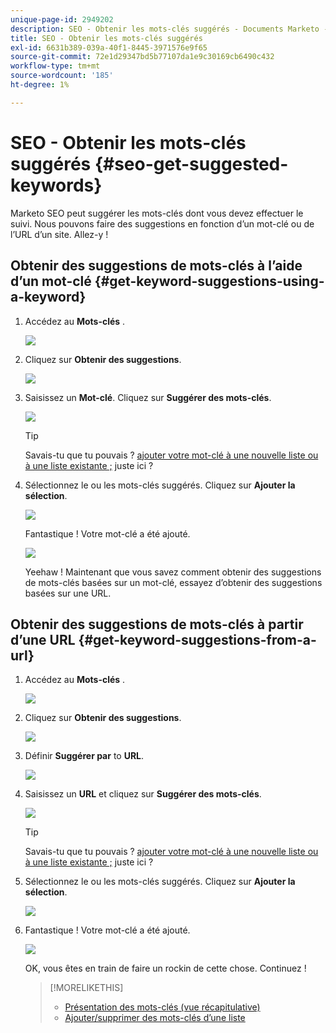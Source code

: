 ```yaml
---
unique-page-id: 2949202
description: SEO - Obtenir les mots-clés suggérés - Documents Marketo - Documentation du produit
title: SEO - Obtenir les mots-clés suggérés
exl-id: 6631b389-039a-40f1-8445-3971576e9f65
source-git-commit: 72e1d29347bd5b77107da1e9c30169cb6490c432
workflow-type: tm+mt
source-wordcount: '185'
ht-degree: 1%

---
```


# SEO - Obtenir les mots-clés suggérés {#seo-get-suggested-keywords}

Marketo SEO peut suggérer les mots-clés dont vous devez effectuer le suivi. Nous pouvons faire des suggestions en fonction d’un mot-clé ou de l’URL d’un site. Allez-y !

## Obtenir des suggestions de mots-clés à l’aide d’un mot-clé {#get-keyword-suggestions-using-a-keyword}

1. Accédez au **Mots-clés** .

   ![](assets/image2014-9-18-10-3a51-3a41.png)

1. Cliquez sur **Obtenir des suggestions**.

   ![](assets/image2014-9-18-10-3a52-3a42.png)

1. Saisissez un **Mot-clé**. Cliquez sur **Suggérer des mots-clés**.

   ![](assets/image2014-9-18-10-3a53-3a14.png)

   >[!TIP]
   >
   >Savais-tu que tu pouvais ?  [ajouter votre mot-clé à une nouvelle liste ou à une liste existante ;](/help/marketo/product-docs/additional-apps/seo/understanding-seo/seo-managing-lists.md) juste ici ?

1. Sélectionnez le ou les mots-clés suggérés. Cliquez sur **Ajouter la sélection**.

   ![](assets/image2014-9-18-10-3a54-3a12.png)

   Fantastique ! Votre mot-clé a été ajouté.

   ![](assets/image2014-9-18-10-3a54-3a16.png)

   Yeehaw ! Maintenant que vous savez comment obtenir des suggestions de mots-clés basées sur un mot-clé, essayez d’obtenir des suggestions basées sur une URL.

## Obtenir des suggestions de mots-clés à partir d’une URL  {#get-keyword-suggestions-from-a-url}

1. Accédez au **Mots-clés** .

   ![](assets/image2014-9-18-10-3a54-3a26.png)

1. Cliquez sur **Obtenir des suggestions**.

   ![](assets/image2014-9-18-11-3a4-3a43.png)

1. Définir **Suggérer par** to **URL**.

   ![](assets/image2014-9-18-11-3a4-3a52.png)

1. Saisissez un **URL** et cliquez sur **Suggérer des mots-clés**.

   ![](assets/image2014-9-18-11-3a5-3a7.png)

   >[!TIP]
   >
   >Savais-tu que tu pouvais ? [ajouter votre mot-clé à une nouvelle liste ou à une liste existante ;](/help/marketo/product-docs/additional-apps/seo/understanding-seo/seo-managing-lists.md) juste ici ?

1. Sélectionnez le ou les mots-clés suggérés. Cliquez sur **Ajouter la sélection**.

   ![](assets/image2014-9-18-11-3a8-3a3.png)

1. Fantastique ! Votre mot-clé a été ajouté.

   ![](assets/image2014-9-18-11-3a8-3a25.png)

   OK, vous êtes en train de faire un rockin de cette chose. Continuez !

   >[!MORELIKETHIS]
   >
   >* [Présentation des mots-clés (vue récapitulative)](/help/marketo/product-docs/additional-apps/seo/keywords/seo-understanding-keywords.md)
   >* [Ajouter/supprimer des mots-clés d’une liste](/help/marketo/product-docs/additional-apps/seo/keywords/seo-add-remove-keywords-from-a-list.md)

